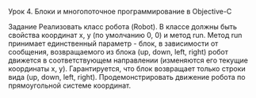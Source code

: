 Урок 4. Блоки и многопоточное программирование в Objective-C

Задание
Реализовать класс робота (Robot). В классе должны быть свойства координат x, y (по умолчанию 0, 0) и метод run. Метод run принимает единственный параметр - блок, в зависимости от сообщения, возвращаемого из блока (up, down, left, right) робот движется в соответствующем направлении (изменяются его текущие координаты x, y). Гарантируется, что блок возвращает только строки вида (up, down, left, right).
Продемонстрировать движение робота по прямоугольной системе координат.
